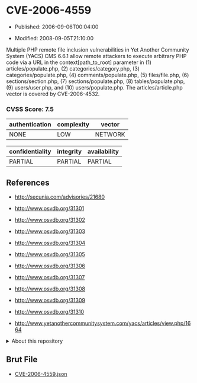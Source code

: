 # CVE-2006-4559

- Published: 2006-09-06T00:04:00

- Modified: 2008-09-05T21:10:00

Multiple PHP remote file inclusion vulnerabilities in Yet Another Community System (YACS) CMS 6.6.1 allow remote attackers to execute arbitrary PHP code via a URL in the context[path_to_root] parameter in (1) articles/populate.php, (2) categories/category.php, (3) categories/populate.php, (4) comments/populate.php, (5) files/file.php, (6) sections/section.php, (7) sections/populate.php, (8) tables/populate.php, (9) users/user.php, and (10) users/populate.php.  The articles/article.php vector is covered by CVE-2006-4532.

### CVSS Score: **7.5**

| authentication | complexity | vector |
| --- | --- | --- |
| NONE | LOW | NETWORK |

| confidentiality | integrity | availability |
| --- | --- | --- |
| PARTIAL | PARTIAL | PARTIAL |

## References

* http://secunia.com/advisories/21680

* http://www.osvdb.org/31301

* http://www.osvdb.org/31302

* http://www.osvdb.org/31303

* http://www.osvdb.org/31304

* http://www.osvdb.org/31305

* http://www.osvdb.org/31306

* http://www.osvdb.org/31307

* http://www.osvdb.org/31308

* http://www.osvdb.org/31309

* http://www.osvdb.org/31310

* http://www.yetanothercommunitysystem.com/yacs/articles/view.php/1664

<details>
<summary>About this repository</summary> 

  This repository is part of the project [Live Hack CVE](https://github.com/Live-Hack-CVE). Main website can be found [www.live-hack.org](https://www.live-hack.org) 
  
  Made by [Sn0wAlice](https://github.com/Sn0wAlice) for the people that care about security and need to have a feed of the latest CVEs. Hope you enjoy it, don't forget to star the repo and follow me on [Twitter](https://twitter.com/Sn0wAlice) and [Github](https://github.com/Sn0wAlice). And that is my [personnal website](https://www.alice-snow.me/)

  - [Home Page](https://github.com/Live-Hack-CVE)
  - [Framework](https://github.com/Live-Hack-CVE/cve-framework)
  - [CVE database](https://github.com/Live-Hack-CVE/full_database)
  - [Changelog](https://github.com/Live-Hack-CVE/Changelog)
</details>

## Brut File

* [CVE-2006-4559.json](https://raw.githubusercontent.com/Live-Hack-CVE/full_database/main/cves/2006/CVE-2006-4559.json)

